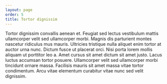 ```yaml
---
layout: page
order: 5
title: Tortor dignissim
---
```


Tortor dignissim convallis aenean et. Feugiat sed lectus vestibulum mattis
ullamcorper velit sed ullamcorper morbi. Magnis dis parturient montes nascetur
ridiculus mus mauris. Ultricies tristique nulla aliquet enim tortor at auctor
urna nunc. Dictum fusce ut placerat orci. Nisi porta lorem mollis aliquam ut
porttitor leo a. Amet cursus sit amet dictum sit amet justo. Lacus luctus
accumsan tortor posuere. Ullamcorper velit sed ullamcorper morbi tincidunt
ornare massa. Facilisis mauris sit amet massa vitae tortor condimentum. Arcu
vitae elementum curabitur vitae nunc sed velit dignissim.
